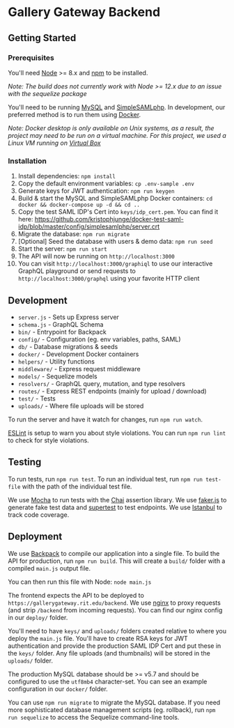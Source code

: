 # Gallery Gateway Backend

## Getting Started

### Prerequisites

You'll need [Node](https://nodejs.org/en/download/) >= 8.x and [npm](https://docs.npmjs.com/cli/npm) to be installed. 

*Note: The build does not currently work with Node >= 12.x due to an issue with the sequelize package*

You'll need to be running [MySQL](https://www.mysql.com/downloads/) and [SimpleSAMLphp](https://simplesamlphp.org/). In development, our preferred method is to run them using [Docker](https://docs.docker.com/install/).

*Note: Docker desktop is only available on Unix systems, as a result, the project may need to be run on a virtual machine. For this project, we used a Linux VM running on [Virtual Box](https://www.virtualbox.org/)*

### Installation

1. Install dependencies: `npm install`
2. Copy the default environment variables: `cp .env-sample .env`
3. Generate keys for JWT authentication: `npm run keygen`
4. Build & start the MySQL and SimpleSAMLphp Docker containers: `cd docker && docker-compose up -d && cd ..`
5. Copy the test SAML IDP's Cert into `keys/idp_cert.pem`. You can find it here: https://github.com/kristophjunge/docker-test-saml-idp/blob/master/config/simplesamlphp/server.crt
6. Migrate the database: `npm run migrate`
7. [Optional] Seed the database with users & demo data: `npm run seed`
8. Start the server: `npm run start`
9. The API will now be running on `http://localhost:3000`
10. You can visit `http://localhost:3000/graphiql` to use our interactive GraphQL playground or send requests to `http://localhost:3000/graphql` using your favorite HTTP client

## Development

- `server.js` - Sets up Express server
- `schema.js` - GraphQL Schema
- `bin/` - Entrypoint for Backpack
- `config/` - Configuration (eg. env variables, paths, SAML)
- `db/` - Database migrations & seeds
- `docker/` - Development Docker containers
- `helpers/` - Utility functions
- `middleware/` - Express request middleware
- `models/` - Sequelize models
- `resolvers/` - GraphQL query, mutation, and type resolvers
- `routes/` - Express REST endpoints (mainly for upload / download)
- `test/` - Tests
- `uploads/` - Where file uploads will be stored

To run the server and have it watch for changes, run `npm run watch`.

[ESLint](https://eslint.org/) is setup to warn you about style violations. You can run `npm run lint` to check for style violations.

## Testing

To run tests, run `npm run test`. To run an individual test, run `npm run test-file` with the path of the individual test file.

We use [Mocha](https://mochajs.org/) to run tests with the [Chai](http://www.chaijs.com/) assertion library. We use [faker.js](https://github.com/marak/Faker.js/) to generate fake test data and [supertest](https://github.com/visionmedia/supertest) to test endpoints. We use [Istanbul](https://istanbul.js.org/) to track code coverage.

## Deployment

We use [Backpack](https://github.com/jaredpalmer/backpack) to compile our application into a single file. To build the API for production, run `npm run build`. This will create a `build/` folder with a compiled `main.js` output file.

You can then run this file with Node: `node main.js`

The frontend expects the API to be deployed to `https://gallerygateway.rit.edu/backend`. We use [nginx](https://nginx.org/en/) to proxy requests (and strip `/backend` from incoming requests). You can find our nginx config in our `deploy/` folder.

You'll need to have `keys/` and `uploads/` folders created relative to where you deploy the `main.js` file. You'll have to create RSA keys for JWT authentication and provide the production SAML IDP Cert and put these in the `keys/` folder. Any file uploads (and thumbnails) will be stored in the `uploads/` folder.

The production MySQL database should be >= v5.7 and should be configured to use the `utf8mb4` character-set. You can see an example configuration in our `docker/` folder.

You can use `npm run migrate` to migrate the MySQL database. If you need more sophisticated database management scripts (eg. rollback), run `npm run sequelize` to access the Sequelize command-line tools.
